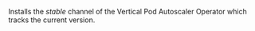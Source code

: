 Installs the *stable* channel of the Vertical Pod Autoscaler Operator which tracks the current version.